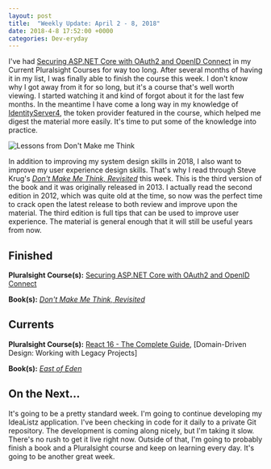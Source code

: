 ```yaml
---
layout: post
title:  "Weekly Update: April 2 - 8, 2018"
date: 2018-4-8 17:52:00 +0000
categories: Dev-eryday
---
```


I've had [Securing ASP.NET Core with OAuth2 and OpenID Connect][secure] in my Current Pluralsight Courses for way too long. After several months of having it in my list, I was finally able to finish the course this week. I don't know why I got away from it for so long, but it's a course that's well worth viewing. I started watching it and kind of forgot about it for the last few months. In the meantime I have come a long way in my knowledge of [IdentityServer4][is4], the token provider featured in the course, which helped me digest the material more easily. It's time to put some of the knowledge into practice.

![Lessons from Don't Make me Think](https://farm1.staticflickr.com/867/40410975815_99a34bde2f.jpg)

In addition to improving my system design skills in 2018, I also want to improve my user experience design skills. That's why I read through Steve Krug's *[Don't Make Me Think, Revisited][think]* this week. This is the third version of the book and it was originally released in 2013. I actually read the second edition in 2012, which was quite old at the time, so now was the perfect time to crack open the latest release to both review and improve upon the material. The third edition is full tips that can be used to improve user experience. The material is general enough that it will still be useful years from now.

## Finished

**Pluralsight Course(s):**  [Securing ASP.NET Core with OAuth2 and OpenID Connect][secure] 

**Book(s):** *[Don't Make Me Think, Revisited][think]*

## Currents

**Pluralsight Course(s):** [React 16 - The Complete Guide][re], [Domain-Driven Design: Working with Legacy Projects]

**Book(s):** *[East of Eden][eden]*

## On the Next...

It's going to be a pretty standard week. I'm going to continue developing my IdeaListz application. I've been checking in code for it daily to a private Git repository. The development is coming along nicely, but I'm taking it slow. There's no rush to get it live right now. Outside of that, I'm going to probably finish a book and a Pluralsight course and keep on learning every day. It's going to be another great week.

[eden]: https://www.amazon.com/East-Penguin-Twentieth-Century-Classics/dp/0140186395/
[re]: https://www.udemy.com/react-the-complete-guide-incl-redux/
[core]: https://app.pluralsight.com/library/courses/aspdotnetcore-implementing-securing-api/table-of-contents
[secure]: https://app.pluralsight.com/library/courses/asp-dotnet-core-oauth2-openid-connect-securing/table-of-contents
[core2]: https://app.pluralsight.com/library/courses/asp-dot-net-core-oauth/table-of-contents
[act]: https://www.manning.com/books/asp-dot-net-core-in-action
[msdn]: https://docs.microsoft.com/en-us/aspnet/core/
[coredi]: https://docs.microsoft.com/en-us/aspnet/core/fundamentals/dependency-injection#using-framework-provided-services
[es6]: https://app.pluralsight.com/library/courses/es6-the-right-parts/table-of-contents
[awe]: https://github.com/thangchung/awesome-dotnet-core
[is4]: http://docs.identityserver.io/en/release/
[ddd]: https://app.pluralsight.com/library/courses/domain-driven-design-legacy-projects/table-of-contents
[think]: https://www.amazon.com/gp/product/0321965515/